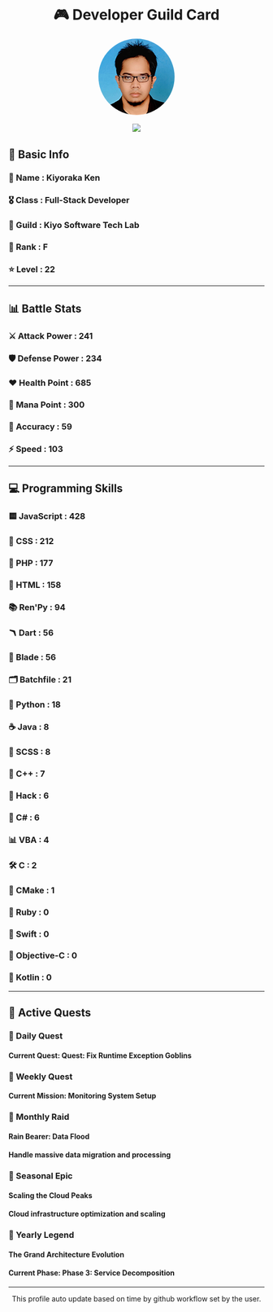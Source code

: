 <div align="center">

# 🎮 Developer Guild Card

<!-- Replace with your profile image -->
<img src="./assets/profile.png" width="150" height="150" style="border-radius: 50%"/>

![](https://komarev.com/ghpvc/?username=Kiyoraka&style=flat)
</div>

##  📌 Basic Info
### 👤 Name : Kiyoraka Ken
### 🎖️ Class : Full-Stack Developer
### 🎪 Guild : Kiyo Software Tech Lab 
### 🔰 Rank : F 
### ⭐ Level : 22

---
## 📊 Battle Stats

### ⚔️ Attack Power  : 241 
### 🛡️ Defense Power : 234 
### ❤️ Health Point  : 685 
### 🔮 Mana Point    : 300 
### 🎯 Accuracy      : 59 
### ⚡ Speed         : 103

---
## 💻 Programming Skills

### 🟨 JavaScript : 428
### 💅 CSS : 212
### 🐘 PHP : 177
### 📄 HTML : 158
### 📚 Ren'Py : 94
### 🪃 Dart : 56
### 🧷 Blade : 56
### 🗂️ Batchfile : 21
### 🐍 Python : 18
### ☕ Java : 8
### 👗 SCSS : 8
### 🧠 C++ : 7
### 🧬 Hack : 6
### 🎻 C# : 6
### 📊 VBA : 4
### 🛠️ C : 2
### 🧱 CMake : 1
### 🔻 Ruby : 0
### 🦅 Swift : 0
### 🍎 Objective-C : 0
### 🎯 Kotlin : 0

---
## 📜 Active Quests

### 🌅 Daily Quest

#### Current Quest: Quest: Fix Runtime Exception Goblins

### 📅 Weekly Quest
#### Current Mission: Monitoring System Setup

### 🌙 Monthly Raid
#### Rain Bearer: Data Flood
#### Handle massive data migration and processing

### 🌠 Seasonal Epic
#### Scaling the Cloud Peaks
#### Cloud infrastructure optimization and scaling

### 👑 Yearly Legend
#### The Grand Architecture Evolution
#### Current Phase: Phase 3: Service Decomposition

---
<div align="center">
  This profile auto update based on time by github workflow set by the user.
</div>